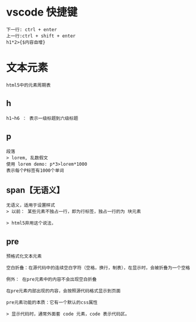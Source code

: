 # vscode 快捷键
    下一行: ctrl + enter
    上一行:ctrl + shift + enter
    h1*2>{$内容自增}
# 文本元素
    html5中的元素周期表
## h
    h1~h6 ： 表示一级标题到六级标题
## p
    段落
    > lorem, 乱数假文
    使用 lorem demo: p*3>lorem*1000 
    表示每个P标签有1000个单词

## span【无语义】
    无语义，适用于设置样式
    > 以前： 某些元素不独占一行，即为行标签，独占一行的为 块元素

    > html5弃用这个说法，

## pre
    预格式化文本元素

    空白折叠：在源代码中的连续空白字符（空格，换行，制表），在显示时，会被折叠为一个空格

    例外： 在pre元素中的内容不会出现空白折叠

    在pre元素内部出现的内容，会按照源代码格式显示到页面

    pre元素功能的本质：它有一个默认的css属性
    
    > 显示代码时，通常外面套 code 元素，code 表示代码区。 